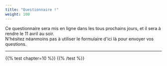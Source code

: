```yaml
---
title: "Questionnaire !"
weight: 100
---
```


Ce questionnaire sera mis en ligne dans les tous prochains jours, et il sera à rendre le 11 avril au soir.\
N'hésitez néanmoins pas à utiliser le formulaire d'ici là pour envoyer vos questions.

---

{{% test chapter=10 %}}
{{% /test %}}
